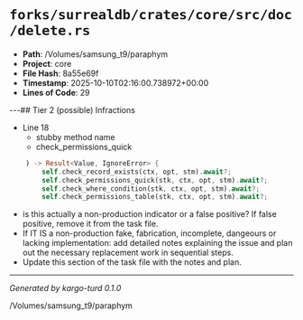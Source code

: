 # `forks/surrealdb/crates/core/src/doc/delete.rs`

- **Path**: /Volumes/samsung_t9/paraphym
- **Project**: core
- **File Hash**: 8a55e69f  
- **Timestamp**: 2025-10-10T02:16:00.738972+00:00  
- **Lines of Code**: 29

---## Tier 2 (possible) Infractions 


- Line 18
  - stubby method name
  - check_permissions_quick

```rust
	) -> Result<Value, IgnoreError> {
		self.check_record_exists(ctx, opt, stm).await?;
		self.check_permissions_quick(stk, ctx, opt, stm).await?;
		self.check_where_condition(stk, ctx, opt, stm).await?;
		self.check_permissions_table(stk, ctx, opt, stm).await?;
```

- is this actually a non-production indicator or a false positive? If false positive, remove it from the task file.
- If IT IS a non-production fake, fabrication, incomplete, dangeours or lacking implementation: add detailed notes explaining the issue and plan out the necessary replacement work in sequential steps. 
- Update this section of the task file with the notes and plan.

---

*Generated by kargo-turd 0.1.0*

/Volumes/samsung_t9/paraphym